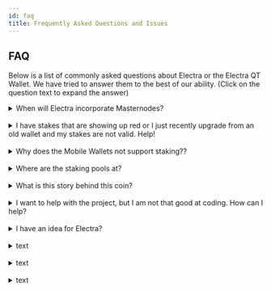 ```yaml
---
id: faq
title: Frequently Asked Questions and Issues
---
```


## FAQ
Below is a list of commonly asked questions about Electra or the Electra QT Wallet. We have tried to answer them to the best of our ability. (Click on the question text to expand the answer)

<details><summary>When will Electra incorporate Masternodes?</summary>
<p>
<br />
At this time, masternodes will not be supported. This is due to the current supply and the rewards of the masternodes will not offset the cost of hosting. Our chain at this point is highly stable and thus masternodes are not needed.
</p>
</details>

<br />

<details><summary>I have stakes that are showing up red or I just recently upgrade from an old wallet and my stakes are not valid. Help!</summary>
<p>
<br />
You have been staking on the old blockchain. In order to be rewarded with coins that are valid on our current chain you need to use a current supported wallet. Doing staking on the blockchain is protecting the network. When you protect the network and your using an old unsupported wallet, your are protecting a different chain and thus the coins do not exist on our current chain as we have had two hard forks since October 2018.

ADD PICTURES HERE OF FORKED CHAIN AND NEW STAKING GUIDE
</p>
</details>

<br />

<details><summary>Why does the Mobile Wallets not support staking??</summary>
<p>
<br />
It's not possible with current technology. As they need to be online and current. The mobile wallet only downloads what are called headers so it is simple and lite wallet. This allows for the fast sync. If your mobile wallet did support it, the cpu on the mobile device would be hot most of the time. The mobile wallet's purpose is more for spending like a wallet you may keep on your person. To stake, you also need to leave your coins untouched too.
</p>
</details>

<br />

<details><summary>Where are the staking pools at?</summary>
<p>
<br />
As the saying goes, not your keys, not your coins. With staking pools, the person who runs them has the private keys. This allows them to access your coins at ANY time and stake them how they wish or even move your coins. Yes, everyone wants to make more Electra! But at the expense to have your coins vulnerable, the Electra Team does not support it. This is not stopping individuals to make their own staking pools but this is why we do not support voting on those type of listings. As it is common if something happens to a user's coins, Electra Team is blamed. Stay safe and hold your own coins.
</p>
</details>

<br />

<details><summary>What is this story behind this coin?</summary>
<p>
<br />
Read this link to find out the story behind Electra!
</p>
</details>

<br />

<details><summary>I want to help with the project, but I am not that good at coding. How can I help?</summary>
<p>
<br />
This project needs a ton of volunteers from project managers, coders, support team, documentation writers, marketers, etc. You have any skill using a computer or with coordinating projects, we could use your help! We want to get to know you first so show some support and have discussions on our main forms of communication. Then let us know your interested in helping out. Do note, that being on the team doesn't give you "secret access" or anything like that.
</p>
</details>

<br />

<details><summary>I have an idea for Electra?</summary>
<p>
<br />
You do? What are you waiting for? Let us know!
</p>
</details>

<br />

<details><summary>text</summary>
<p>
<br />
More Text Here
</p>
</details>

<br />

<details><summary>text</summary>
<p>
<br />
More Text Here
</p>
</details>

<br />

<details><summary>text</summary>
<p>
<br />
More Text Here
</p>
</details>

